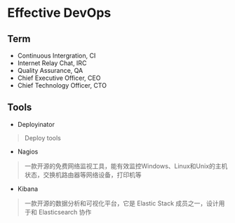 # Effective DevOps

## Term

- Continuous Intergration, CI
- Internet Relay Chat, IRC
- Quality Assurance, QA
- Chief Executive Officer, CEO
- Chief Technology Officer, CTO

## Tools

- Deployinator
> Deploy tools

- Nagios
> 一款开源的免费网络监视工具，能有效监控Windows、Linux和Unix的主机状态，交换机路由器等网络设备，打印机等

- Kibana
> 一款开源的数据分析和可视化平台，它是 Elastic Stack 成员之一，设计用于和 Elasticsearch 协作